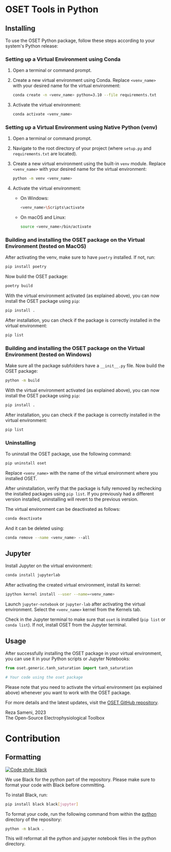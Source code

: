 # OSET Tools in Python

## Installing

To use the OSET Python package, follow these steps according to your system's Python release:

### Setting up a Virtual Environment using Conda

1. Open a terminal or command prompt.

2. Create a new virtual environment using Conda. Replace `<venv_name>` with your desired name for the virtual
   environment:

   ```bash
   conda create -n <venv_name> python=3.10 --file requirements.txt
   ```

3. Activate the virtual environment:

   ```bash
   conda activate <venv_name>
   ```

### Setting up a Virtual Environment using Native Python (venv)

1. Open a terminal or command prompt.

2. Navigate to the root directory of your project (where `setup.py` and `requirements.txt` are located).

3. Create a new virtual environment using the built-in `venv` module. Replace `<venv_name>` with your desired name for
   the virtual environment:

   ```bash
   python -m venv <venv_name>
   ```

4. Activate the virtual environment:

    - On Windows:

      ```bash
      <venv_name>\Scripts\activate
      ```

    - On macOS and Linux:

      ```bash
      source <venv_name>/bin/activate
      ```

### Building and installing the OSET package on the Virtual Environment (tested on MacOS)

After activating the venv, make sure to have `poetry` installed. If not, run:

```bash
pip install poetry
```

Now build the OSET package:

```bash
poetry build
```

With the virtual environment activated (as explained above), you can now install the OSET package using `pip`:

```bash
pip install .
```

After installation, you can check if the package is correctly installed in the virtual environment:

```bash
pip list
```

### Building and installing the OSET package on the Virtual Environment (tested on Windows)

Make sure all the package subfolders have a `__init__.py` file. Now build the OSET package:

```bash
python -m build
```

With the virtual environment activated (as explained above), you can now install the OSET package using `pip`:

```bash
pip install .
```

After installation, you can check if the package is correctly installed in the virtual environment:

```bash
pip list
```

### Uninstalling

To uninstall the OSET package, use the following command:

```bash
pip uninstall oset
```

Replace `<venv_name>` with the name of the virtual environment where you installed OSET.

After uninstallation, verify that the package is fully removed by rechecking the installed packages using `pip list`. If
you previously had a different version installed, uninstalling will revert to the previous version.

The virtual environment can be deactivated as follows:

```bash
conda deactivate
```

And it can be deleted using:

```bash
conda remove --name <venv_name> --all
```

## Jupyter

Install Jupyter on the virtual environment:

```bash
conda install jupyterlab
```

After activating the created virtual environment, install its kernel:

```bash
ipython kernel install --user --name=<venv_name>
```

Launch `jupyter-notebook` or `jupyter-lab` after activating the virtual environment. Select the `<venv_name>` kernel
from the Kernels tab.

Check in the Jupyter terminal to make sure that `oset` is installed (`pip list` or `conda list`). If not, install OSET
from the Jupyter terminal.

## Usage

After successfully installing the OSET package in your virtual environment, you can use it in your Python scripts or
Jupyter Notebooks:

```python
from oset.generic.tanh_saturation import tanh_saturation

# Your code using the oset package
```

Please note that you need to activate the virtual environment (as explained above) whenever you want to work with the
OSET package.

For more details and the latest updates, visit the [OSET GitHub repository](https://github.com/alphanumericslab/OSET).

Reza Sameni, 2023  
The Open-Source Electrophysiological Toolbox

# Contribution

## Formatting

[![Code style: black](https://img.shields.io/badge/code%20style-black-000000.svg)](https://github.com/psf/black)

We use Black for the python part of the repository. Please make sure to format your code with Black before committing.

To install Black, run:

```bash
pip install black black[jupyter]
```

To format your code, run the following command from within the [python](../python) directory of the repository:

```bash
python -m black .
```

This will reformat all the python and jupyter notebook files in the python directory.